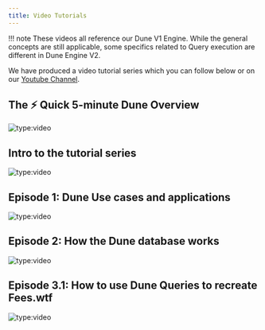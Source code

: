 ```yaml
---
title: Video Tutorials
---
```


!!! note
    These videos all reference our Dune V1 Engine. While the general concepts are still applicable, some specifics related to Query execution are different in Dune Engine V2.

We have produced a video tutorial series which you can follow below or on our [Youtube Channel](https://www.youtube.com/playlist?list=PLK3b5d4iK10ext4v-GBySekaA8-GP8quD).

## The ⚡ Quick 5-minute Dune Overview

![type:video](https://www.youtube.com/embed/S-cctFmR828)

## Intro to the tutorial series

![type:video](https://www.youtube.com/embed/USTIesVPk68)

## Episode 1: Dune Use cases and applications

![type:video](https://www.youtube.com/embed/IHC8HAZvw_Q)

## Episode 2: How the Dune database works

![type:video](https://www.youtube.com/embed/UDu23Eyvo_Y)

## Episode 3.1: How to use Dune Queries to recreate Fees.wtf

![type:video](https://www.youtube.com/embed/ez3VfcfNwvc)

